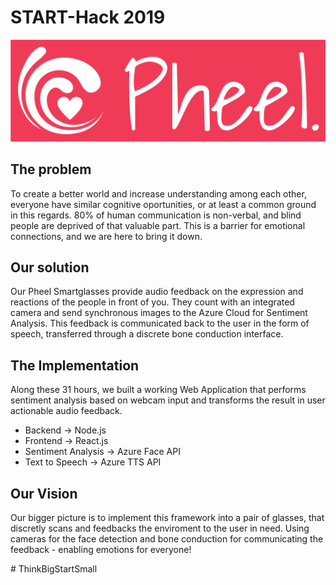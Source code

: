 # START-Hack 2019 

![ScreenShot](static_assets/name.png) 

## The problem 

To create a better world and increase understanding among each other, everyone have similar cognitive oportunities, or at least a common ground in this regards. 80% of human communication is non-verbal, and blind people are deprived of that valuable part. This is a barrier for emotional connections, and we are here to bring it down.

## Our solution 
Our Pheel Smartglasses provide audio feedback on the expression and reactions of the people in front of you. They count with an integrated camera and send synchronous images to the Azure Cloud for Sentiment Analysis. This feedback is communicated back to the user in the form of speech, transferred through a discrete bone conduction interface. 

## The Implementation 
Along these 31 hours, we built a working Web Application that performs sentiment analysis based on webcam input and transforms the result in user actionable audio feedback. 

* Backend -> Node.js
* Frontend -> React.js
* Sentiment Analysis -> Azure Face API
* Text to Speech -> Azure TTS API

## Our Vision 

Our bigger picture is to implement this framework into a pair of glasses, that discretly scans and feedbacks the enviroment to the user in need. Using cameras for the face detection and bone conduction for communicating the feedback - enabling emotions for everyone!

\# ThinkBigStartSmall
